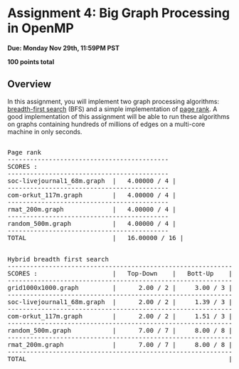 # Assignment 4: Big Graph Processing in OpenMP #

**Due: Monday Nov 29th, 11:59PM PST**

**100 points total**

## Overview ##

In this assignment, you will implement two graph processing algorithms: [breadth-first search](https://en.wikipedia.org/wiki/Breadth-first_search) (BFS) and a simple implementation of [page rank](https://en.wikipedia.org/wiki/PageRank). A good implementation of this assignment will be able to run these algorithms on graphs containing hundreds of millions of edges on a multi-core machine in only seconds.

<pre>

Page rank
-------------------------------------------
SCORES :
-------------------------------------------
soc-livejournal1_68m.graph  |   4.00000 / 4 |
-------------------------------------------
com-orkut_117m.graph        |   4.00000 / 4 |
-------------------------------------------
rmat_200m.graph             |   4.00000 / 4 |
-------------------------------------------
random_500m.graph           |   4.00000 / 4 |
-------------------------------------------
TOTAL                       |   16.00000 / 16 |


Hybrid breadth first search  
--------------------------------------------------------------------------
SCORES :                    |   Top-Down    |   Bott-Up    |    Hybrid    |
--------------------------------------------------------------------------
grid1000x1000.graph         |      2.00 / 2 |     3.00 / 3 |     3.00 / 3 |
--------------------------------------------------------------------------
soc-livejournal1_68m.graph  |      2.00 / 2 |     1.39 / 3 |     3.00 / 3 |
--------------------------------------------------------------------------
com-orkut_117m.graph        |      2.00 / 2 |     1.51 / 3 |     3.00 / 3 |
--------------------------------------------------------------------------
random_500m.graph           |      7.00 / 7 |     8.00 / 8 |     8.00 / 8 |
--------------------------------------------------------------------------
rmat_200m.graph             |      7.00 / 7 |     8.00 / 8 |     8.00 / 8 |
--------------------------------------------------------------------------
TOTAL                                                      |  66.90 / 70 |
</pre>